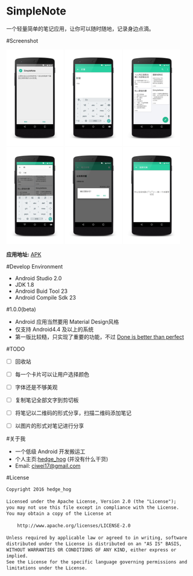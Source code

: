 # SimpleNote
一个轻量简单的笔记应用，让你可以随时随地，记录身边点滴。


#Screenshot

<img src="./app/src/screenshot/scrn_5.png" width="30%" height="30%">
<img src="./app/src/screenshot/scrn_4.png" width="30%" height="30%">
<img src="./app/src/screenshot/scrn_6.png" width="30%" height="30%">
<img src="./app/src/screenshot/scrn_2.png" width="30%" height="30%">
<img src="./app/src/screenshot/scrn_3.png" width="30%" height="30%">
<img src="./app/src/screenshot/scrn_1.png" width="30%" height="30%">

**应用地址:** [APK](http://fir.im/simplenote)

#Develop Environment
- Android Studio 2.0
- JDK 1.8
- Android Buid Tool 23
- Android Compile Sdk 23


#1.0.0(beta)
- Android 应用当然要用 Material Design风格
- 仅支持 Android4.4 及以上的系统
- 第一版比较糙，只实现了重要的功能，不过 [Done is better than perfect](http://www.ruanyifeng.com/blog/2012/02/facebook_slogans.html)

#TODO
- [ ] 回收站
- [ ] 每一个卡片可以让用户选择颜色
- [ ] 字体还是不够美观
- [ ] 复制笔记全部文字到剪切板
- [ ] 将笔记以二维码的形式分享，扫描二维码添加笔记
- [ ] 以图片的形式对笔记进行分享


#关于我
- 一个低级 Android 开发搬运工
- 个人主页:[hedge_hog](http://hedgehog.love/) (并没有什么干货)
- Email: ciwei17@gmail.com

#License
```
Copyright 2016 hedge_hog

Licensed under the Apache License, Version 2.0 (the "License");
you may not use this file except in compliance with the License.
You may obtain a copy of the License at

    http://www.apache.org/licenses/LICENSE-2.0

Unless required by applicable law or agreed to in writing, software
distributed under the License is distributed on an "AS IS" BASIS,
WITHOUT WARRANTIES OR CONDITIONS OF ANY KIND, either express or implied.
See the License for the specific language governing permissions and
limitations under the License.
```
